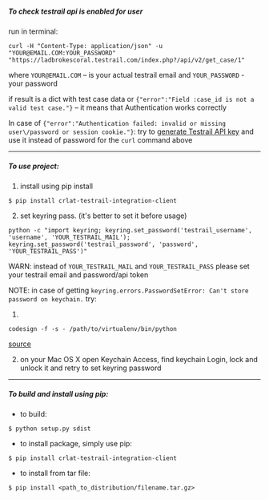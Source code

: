 ##### To check testrail api is enabled for user

run in terminal:
```shell
curl -H "Content-Type: application/json" -u "YOUR@EMAIL.COM:YOUR_PASSWORD" "https://ladbrokescoral.testrail.com/index.php?/api/v2/get_case/1"
```
where `YOUR@EMAIL.COM` – is your actual testrail email and `YOUR_PASSWORD` - your password

if result is a dict with test case data or `{"error":"Field :case_id is not a valid test case."}` – it means that Authentication works correctly

In case of `{"error":"Authentication failed: invalid or missing user\/password or session cookie."}`: try to [generate Testrail API key](https://docs.gurock.com/testrail-api2/accessing#username_and_api_keyhttp:// "generate Testrail API key") and use it instead of password for the `curl` command above

------------

##### To use project:
1) install using pip install
``` shell
$ pip install crlat-testrail-integration-client
```

2) set keyring pass. (it's better to set it before usage)
``` shell
python -c "import keyring; keyring.set_password('testrail_username', 'username', 'YOUR_TESTRAIL_MAIL'); keyring.set_password('testrail_password', 'password', 'YOUR_TESTRAIL_PASS')"
```
WARN: instead of `YOUR_TESTRAIL_MAIL` and `YOUR_TESTRAIL_PASS` please set your testrail email and password/api token

NOTE: in case of getting `keyring.errors.PasswordSetError: Can't store password on keychain.` try:

 1)
 ``` shell
 codesign -f -s - /path/to/virtualenv/bin/python
 ```
  [source](https://github.com/jaraco/keyring/issues/219#issuecomment-280507822 "source")

 2) on your Mac OS X open Keychain Access, find keychain Login, lock and unlock it and retry to set keyring password


------------

##### To build and install using pip:
- to build:
``` shell
$ python setup.py sdist
```
- to install package, simply use pip:
```shell
$ pip install crlat-testrail-integration-client
```
- to install from tar file:
``` shell
$ pip install <path_to_distribution/filename.tar.gz>
```